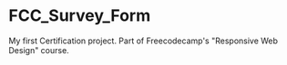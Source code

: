 # FCC_Survey_Form
My first Certification project. Part of Freecodecamp's "Responsive Web Design" course.
